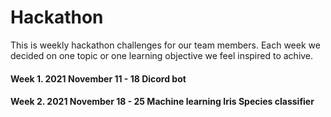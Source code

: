 # Hackathon
This is weekly hackathon challenges for our team members. 
Each week we decided on one topic or one learning objective we feel inspired to achive.

#### Week 1. 2021 November 11 - 18 Dicord bot
#### Week 2. 2021 November 18 - 25 Machine learning Iris Species classifier
